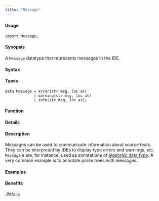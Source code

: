 ```yaml
---
title: "Message"
---
```


#### Usage

`import Message;`


#### Synopsis

A `Message` datatype that represents messages in the IDE.

#### Syntax

#### Types

```rascal
data Message = error(str msg, loc at)
             | warning(str msg, loc at)
             | info(str msg, loc at);
```



#### Function

#### Details

#### Description

Messages can be used to communicate information about source texts.
They can be interpreted by IDEs to display type errors and warnings, etc.
`Message` s are, for instance, used as annotations of
[algebraic data type](/Rascal/Declarations/AlgebraicDataType).
A very common example is to annotate parse trees with messages.


#### Examples

#### Benefits

.Pitfalls


